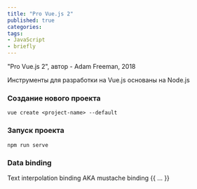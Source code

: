 ```yaml
---
title: "Pro Vue.js 2"
published: true
categories:
tags:
- JavaScript
- briefly
---
```


"Pro Vue.js 2", автор - Adam Freeman, 2018

Инструменты для разработки на Vue.js основаны на Node.js

### Создание нового проекта
`vue create <project-name> --default`

### Запуск проекта
`npm run serve`


### Data binding
Text interpolation binding AKA mustache binding {{ ... }}
